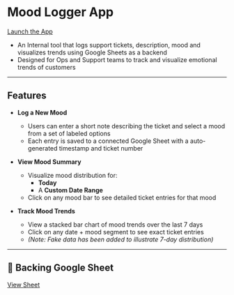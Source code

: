 # Mood Logger App  
[Launch the App](https://mood-logger.streamlit.app/)

- An Internal tool that logs support tickets, description, mood and visualizes trends using Google Sheets as a backend
- Designed for Ops and Support teams to track and visualize emotional trends of customers

---

## Features

- **Log a New Mood**  
  - Users can enter a short note describing the ticket and select a mood from a set of labeled options  
  - Each entry is saved to a connected Google Sheet with a auto-generated timestamp and ticket number
    
- **View Mood Summary**  
  - Visualize mood distribution for:
    - **Today**
    - A **Custom Date Range**  
  - Click on any mood bar to see detailed ticket entries for that mood  

- **Track Mood Trends**  
  - View a stacked bar chart of mood trends over the last 7 days  
  - Click on any date + mood segment to see exact ticket entries  
  - _(Note: Fake data has been added to illustrate 7-day distribution)_

---

## 📄 Backing Google Sheet  
[View Sheet](https://docs.google.com/spreadsheets/d/1i-eIaNNWcFnI7jG9B7eK5suSgBDuvuf1bQw3wamODTs/edit?pli=1&gid=0#gid=0)
